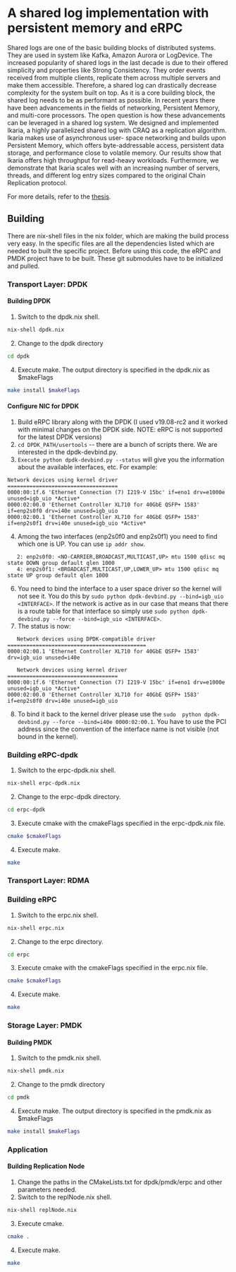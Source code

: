 # A shared log implementation with persistent memory and eRPC
Shared logs are one of the basic building blocks of distributed systems. They are used
in system like Kafka, Amazon Aurora or LogDevice. The increased popularity
of shared logs in the last decade is due to their offered simplicity and properties
like Strong Consistency. They order events received from multiple clients, replicate
them across multiple servers and make them accessible. Therefore, a shared log can
drastically decrease complexity for the system built on top. As it is a core building
block, the shared log needs to be as performant as possible. In recent years there have
been advancements in the fields of networking, Persistent Memory, and multi-core
processors. The open question is how these advancements can be leveraged in a
shared log system. We designed and implemented Ikaria, a highly parallelized shared
log with CRAQ as a replication algorithm. Ikaria makes use of asynchronous user-
space networking and builds upon Persistent Memory, which offers byte-addressable
access, persistent data storage, and performance close to volatile memory. Our results
show that Ikaria offers high throughput for read-heavy workloads. Furthermore, we
demonstrate that Ikaria scales well with an increasing number of servers, threads, and
different log entry sizes compared to the original Chain Replication protocol.

For more details, refer to the [thesis](https://github.com/TUM-DSE/research-work-archive/blob/main/archive/2021/winter/docs/bsc_picking_shared_log_with_persistent_memory_and_erpc.pdf).


## Building
There are nix-shell files in the nix folder, which are making the build process very easy.
In the specific files are all the dependencies listed which are needed to built the specific project.
Before using this code, the eRPC and PMDK project have to be built.
These git submodules have to be initialized and pulled.

### Transport Layer: DPDK
#### Building DPDK
1. Switch to the dpdk.nix shell.
```bash
nix-shell dpdk.nix
```
2. Change to the dpdk directory
```bash
cd dpdk
```
4. Execute make. The output directory is specified in the dpdk.nix as $makeFlags
```bash
make install $makeFlags
```
#### Configure NIC for DPDK
1. Build eRPC library along with the DPDK (I used v19.08-rc2 and it worked with minimal changes on the DPDK side. NOTE: eRPC is not supported for the latest DPDK versions) 
2. ```cd DPDK_PATH/usertools``` -- there are a bunch of scripts there. We are interested in the dpdk-devbind.py. 
3. ```Execute python dpdk-devbind.py --status``` will give you the information about the available interfaces, etc. 
For example:  
```
Network devices using kernel driver 
=================================== 
0000:00:1f.6 'Ethernet Connection (7) I219-V 15bc' if=eno1 drv=e1000e unused=igb_uio *Active* 
0000:02:00.0 'Ethernet Controller XL710 for 40GbE QSFP+ 1583' if=enp2s0f0 drv=i40e unused=igb_uio  
0000:02:00.1 'Ethernet Controller XL710 for 40GbE QSFP+ 1583' if=enp2s0f1 drv=i40e unused=igb_uio *Active* 
```
4. Among the two interfaces (enp2s0f0 and enp2s0f1) you need to find which one is UP. You can use `ip addr show`. 
```
   2: enp2s0f0: <NO-CARRIER,BROADCAST,MULTICAST,UP> mtu 1500 qdisc mq state DOWN group default qlen 1000 
   4: enp2s0f1: <BROADCAST,MULTICAST,UP,LOWER_UP> mtu 1500 qdisc mq state UP group default qlen 1000 
```

6. You need to bind the interface to a user space driver so the kernel will not see it. You do this by `sudo python dpdk-devbind.py --bind=igb_uio <INTERFACE>`. If the network is active as in our case that means that there is a route table for that interface so simply use `sudo python dpdk-devbind.py --force --bind=igb_uio <INTERFACE>`.
7. The status is now: 
```
   Network devices using DPDK-compatible driver 
============================================ 
0000:02:00.1 'Ethernet Controller XL710 for 40GbE QSFP+ 1583' drv=igb_uio unused=i40e 

   Network devices using kernel driver 
=================================== 
0000:00:1f.6 'Ethernet Connection (7) I219-V 15bc' if=eno1 drv=e1000e unused=igb_uio *Active* 
0000:02:00.0 'Ethernet Controller XL710 for 40GbE QSFP+ 1583' if=enp2s0f0 drv=i40e unused=igb_uio 
```
8. To bind it back to the kernel driver please use the ```sudo  python dpdk-devbind.py --force --bind=i40e 0000:02:00.1```. You have to use the PCI address since the convention of the interface name is not visible (not bound in the kernel).



### Building eRPC-dpdk
1. Switch to the erpc-dpdk.nix shell.
```bash
nix-shell erpc-dpdk.nix
```
2. Change to the erpc-dpdk directory.
```bash
cd erpc-dpdk
```
3. Execute cmake with the cmakeFlags specified in the erpc-dpdk.nix file.
```bash
cmake $cmakeFlags
```
4. Execute make. 
```bash
make
```

### Transport Layer: RDMA
### Building eRPC
1. Switch to the erpc.nix shell.
```bash
nix-shell erpc.nix
```
2. Change to the erpc directory.
```bash
cd erpc
```
3. Execute cmake with the cmakeFlags specified in the erpc.nix file.
```bash
cmake $cmakeFlags
```
4. Execute make. 
```bash
make
```

### Storage Layer: PMDK
#### Building PMDK
1. Switch to the pmdk.nix shell.
```bash
nix-shell pmdk.nix
```
2. Change to the pmdk directory
```bash
cd pmdk
```
4. Execute make. The output directory is specified in the pmdk.nix as $makeFlags
```bash
make install $makeFlags
```

### Application
#### Building Replication Node
1. Change the paths in the CMakeLists.txt for dpdk/pmdk/erpc and other parameters needed.
2. Switch to the replNode.nix shell.
```bash
nix-shell replNode.nix
```
3. Execute cmake.
```bash
cmake .
```
4. Execute make.
```bash
make
```
